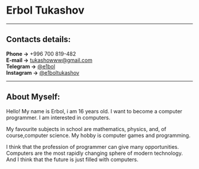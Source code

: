 # Erbol Tukashov

---

## Contacts details:

**Phone →**  +996 700 819-482               
**E-mail →**  tukashowww@gmail.com          
**Telegram →** [@e1bol](https://t.me/e1bol)   
**Instagram →** [@e1boltukashov](https://Instagram.com/e1boltukashov)

---

## About Myself:

Hello! My name is Erbol, i am 16 years old. I want to become a computer programmer. I am interested in computers.

My favourite subjects in school are mathematics, physics, and, of course,computer science. My hobby is computer games and programming.

I think that the profession of programmer can give many opportunities. Computers are the most rapidly changing sphere of modern technology. And I think that the future is just filled with computers.
